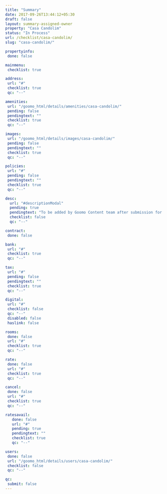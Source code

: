 ```yaml
---
title: "Summary"
date: 2017-09-26T13:44:12+05:30
draft: false
layout: summary-assigned-owner
property: "Casa Candolim"
status: "In Process"
url: /checklist/casa-candolim/
slug: "casa-candolim/"

propertyinfo:
 done: false

mainmenu:
 checklist: true

address:
 url: "#"
 checklist: true
 qc: "--"

amenities:
 url: "/goomo_html/details/amenities/casa-candolim/"
 pending: false
 pendingtext: ""
 checklist: true
 qc: "--"

images:
 url: "/goomo_html/details/images/casa-candolim/"
 pending: false
 pendingtext: ""
 checklist: true
 qc: "--"

policies:
 url: "#"
 pending: false
 pendingtext: ""
 checklist: true
 qc: "--"

desc:
  url: "#descriptionModal"
  pending: true
  pendingtext: "To be added by Goomo Content team after submission for review"
  checklist: false
  qc: "--"

contract:
 done: false

bank:
 url: "#"
 checklist: true
 qc: "--"

tax:
 url: "#"
 pending: false
 pendingtext: ""
 checklist: true
 qc: "--"

digital:
 url: "#"
 checklist: false
 qc: "--"
 disabled: false
 haslink: false

rooms:
 done: false
 url: "#"
 checklist: true
 qc: "--"

rate:
 done: false
 url: "#"
 checklist: true
 qc: "--"

cancel:
 done: false
 url: "#"
 checklist: true
 qc: "--"

ratesavail:
   done: false
   url: "#"
   pending: true
   pendingtext: ""
   checklist: true
   qc: "--"

users:
 done: false
 url: "/goomo_html/details/users/casa-candolim/"
 checklist: false
 qc: "--"

qc:
 submit: false
---
```


